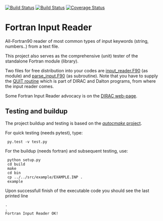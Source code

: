 [![Build Status](https://travis-ci.org/miroi/fortran_input_reader.svg?branch=master)](https://travis-ci.org/miroi/fortran_input_reader/builds)
[![Build Status](https://ci.appveyor.com/api/projects/status/github/miroi/fortran_input_reader?branch=master&svg=true)](https://ci.appveyor.com/project/miroi/fortran_input_reader/history)
[![Coverage Status](https://coveralls.io/repos/miroi/fortran_input_reader/badge.svg?branch=release)](https://coveralls.io/r/miroi/fortran_input_reader?branch=master)


Fortran Input Reader
====================

All-Fortran90 reader of most common types of input keywords (string, numbers..) from a text file.

This project also serves as the comprehensive (unit) tester of the standalone Fortran module (library).

Two files for free distribution into your codes are 
[input_reader.F90](https://github.com/miroi/fortran_input_reader/blob/master/src/lib/input_reader.F90) (as module)
and [
parse_input.F90](https://github.com/miroi/fortran_input_reader/blob/master/src/lib/parse_input.F90) (as subroutine).
Note that you have to supply the [QUIT routine](https://github.com/miroi/fortran_input_reader/blob/master/src/lib/quit.F90)
which is part of DIRAC and Dalton programs, from where the input reader comes.

Some Fortran Input Reader advocacy is on the [DIRAC web-page](http://diracprogram.org/doc/master/programmers/input_reading.html).

Testing and buildup
-------------------
The project buildup and testing is based on the [*autocmake* project](https://github.com/scisoft/autocmake).

For quick testing (needs pytest), type:
```
 py.test -v test.py
```

For the buildup (needs fortran) and subsequent testing, use:
```
 python setup.py 
 cd build
 make
 cd bin
 cp ../../src/example/EXAMPLE.INP .
 example
```
Upon successfull finish of the executable code you should see the last printed line
```
.
.
Fortran Input Reader OK!
```

